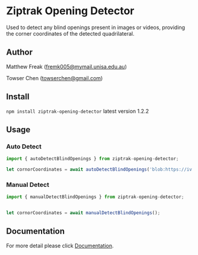 # Ziptrak Opening Detector

Used to detect any blind openings present in images or videos, providing the corner coordinates of the detected quadrilateral.

## Author

Matthew Freak (fremk005@mymail.unisa.edu.au)

Towser Chen (towserchen@gmail.com)


## Install

`npm install ziptrak-opening-detector`
latest version 1.2.2

## Usage

### Auto Detect
```javascript
import { autoDetectBlindOpenings } from ziptrak-opening-detector;

let cornorCoordinates = await autoDetectBlindOpenings('blob:https://iv.logissoftware.com/da26a161-a81f-493a-a1c2-27f2790c8d5f', true, 'renderCanvas');
```

### Manual Detect

```javascript
import { manualDetectBlindOpenings } from ziptrak-opening-detector;


let cornorCoordinates = await manualDetectBlindOpenings();
```


## Documentation

For more detail please click [Documentation](docs/docs.md).